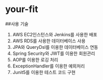 # your-fit

##사용 기술
1. AWS EC2인스턴스와 Jenkins를 사용한 배포
2. AWS RDS를 사용한 데이터베이스 사용
3. JPA와 QueryDsl를 이용한 데이터베이스 연동
4. Spring Security와 JWT를 이용한 회원관리
5. AOP를 이용한 로깅 처리
6. ExceptionHandler를 이용한 예외처리
7. Junit5를 이용한 테스트 코드 구현
